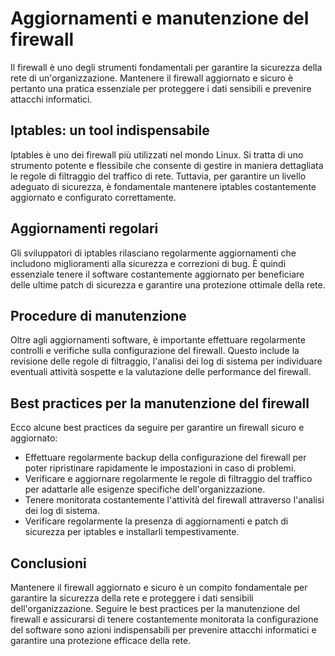 # Aggiornamenti e manutenzione del firewall

Il firewall è uno degli strumenti fondamentali per garantire la sicurezza della rete di un'organizzazione. Mantenere il firewall aggiornato e sicuro è pertanto una pratica essenziale per proteggere i dati sensibili e prevenire attacchi informatici.

## Iptables: un tool indispensabile

Iptables è uno dei firewall più utilizzati nel mondo Linux. Si tratta di uno strumento potente e flessibile che consente di gestire in maniera dettagliata le regole di filtraggio del traffico di rete. Tuttavia, per garantire un livello adeguato di sicurezza, è fondamentale mantenere iptables costantemente aggiornato e configurato correttamente.

## Aggiornamenti regolari

Gli sviluppatori di iptables rilasciano regolarmente aggiornamenti che includono miglioramenti alla sicurezza e correzioni di bug. È quindi essenziale tenere il software costantemente aggiornato per beneficiare delle ultime patch di sicurezza e garantire una protezione ottimale della rete.

## Procedure di manutenzione

Oltre agli aggiornamenti software, è importante effettuare regolarmente controlli e verifiche sulla configurazione del firewall. Questo include la revisione delle regole di filtraggio, l'analisi dei log di sistema per individuare eventuali attività sospette e la valutazione delle performance del firewall.

## Best practices per la manutenzione del firewall

Ecco alcune best practices da seguire per garantire un firewall sicuro e aggiornato:

- Effettuare regolarmente backup della configurazione del firewall per poter ripristinare rapidamente le impostazioni in caso di problemi.
- Verificare e aggiornare regolarmente le regole di filtraggio del traffico per adattarle alle esigenze specifiche dell'organizzazione.
- Tenere monitorata costantemente l'attività del firewall attraverso l'analisi dei log di sistema.
- Verificare regolarmente la presenza di aggiornamenti e patch di sicurezza per iptables e installarli tempestivamente.

## Conclusioni

Mantenere il firewall aggiornato e sicuro è un compito fondamentale per garantire la sicurezza della rete e proteggere i dati sensibili dell'organizzazione. Seguire le best practices per la manutenzione del firewall e assicurarsi di tenere costantemente monitorata la configurazione del software sono azioni indispensabili per prevenire attacchi informatici e garantire una protezione efficace della rete.